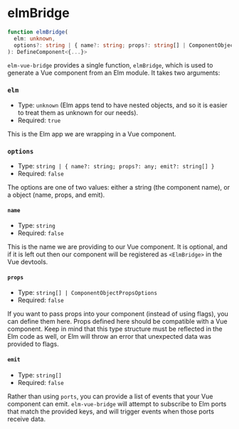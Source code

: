 # elmBridge

```ts
function elmBridge(
  elm: unknown, 
  options?: string | { name?: string; props?: string[] | ComponentObjectPropsOptions; emit?: string[] }
): DefineComponent<{...}>
```

`elm-vue-bridge` provides a single function, `elmBridge`, which is used to generate a Vue component from an Elm module. It takes two arguments:

### `elm`

- Type: `unknown` (Elm apps tend to have nested objects, and so it is easier to treat them as unknown for our needs).
- Required: `true`

This is the Elm app we are wrapping in a Vue component.

### `options`

- Type: `string | { name?: string; props?: any; emit?: string[] }`
- Required: `false`

The options are one of two values: either a string (the component name), or a object (name, props, and emit).

#### `name`

- Type: `string`
- Required: `false`

This is the name we are providing to our Vue component. It is optional, and if it is left out then our component will be registered as `<ElmBridge>` in the Vue devtools.

#### `props`

- Type: `string[] | ComponentObjectPropsOptions`
- Required: `false`

If you want to pass props into your component (instead of using flags), you can define them here. Props defined here should be compatible with a Vue component. Keep in mind that this type structure must be reflected in the Elm code as well, or Elm will throw an error that unexpected data was provided to flags.

#### `emit`

- Type: `string[]`
- Required: `false`

Rather than using `ports`, you can provide a list of events that your Vue component can emit. `elm-vue-bridge` will attempt to subscribe to Elm ports that match the provided keys, and will trigger events when those ports receive data.
